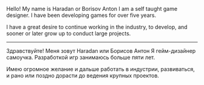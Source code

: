 Hello!
My name is Haradan or Borisov Anton
I am a self taught game designer. I have been developing games for over five years.

I have a great desire to continue working in the industry, to develop, and sooner or later grow up to conduct large projects. 

***********

Здравствуйте!
Меня зовут Haradan или Борисов Антон
Я гейм-дизайнер самоучка. Разработкой игр занимаюсь больше пяти лет.

Имею огромное желание и дальше работать в индустрии, развиваться, и рано или поздно дорасти до ведения крупных проектов. 

